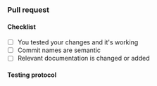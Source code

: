 ### Pull request
<!--
Thank you for your Pull Request. Please provide a description above and review
the requirements below.

Contributors guide: https://github.com/GeekCornerGH/Threema-For-Desktop/blob/master/CONTRIBUTING.md
-->

#### Checklist
<!-- Remove items that do not apply. For completed items, change [ ] to [x]. -->

- [ ] You tested your changes and it's working
- [ ] Commit names are semantic
- [ ] Relevant documentation is changed or added

#### Testing protocol
<!-- Describe there how to test your changes -->